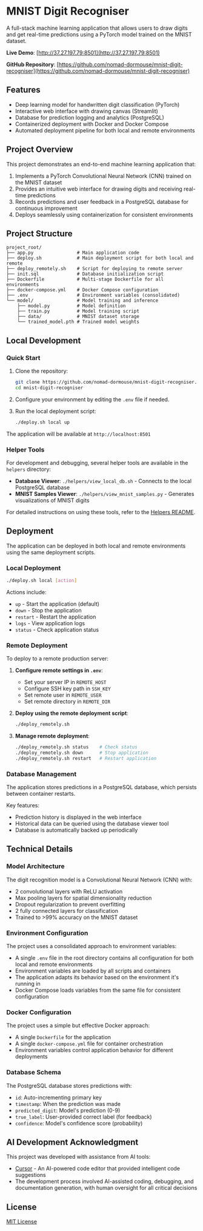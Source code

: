 # MNIST Digit Recogniser

A full-stack machine learning application that allows users to draw digits and get real-time predictions using a PyTorch model trained on the MNIST dataset.

**Live Demo**: [http://37.27.197.79:8501](http://37.27.197.79:8501)

**GitHub Repository**: [https://github.com/nomad-dormouse/mnist-digit-recogniser](https://github.com/nomad-dormouse/mnist-digit-recogniser)

## Features

- Deep learning model for handwritten digit classification (PyTorch)
- Interactive web interface with drawing canvas (Streamlit)
- Database for prediction logging and analytics (PostgreSQL)
- Containerized deployment with Docker and Docker Compose
- Automated deployment pipeline for both local and remote environments

## Project Overview

This project demonstrates an end-to-end machine learning application that:

1. Implements a PyTorch Convolutional Neural Network (CNN) trained on the MNIST dataset
2. Provides an intuitive web interface for drawing digits and receiving real-time predictions
3. Records predictions and user feedback in a PostgreSQL database for continuous improvement
4. Deploys seamlessly using containerization for consistent environments

## Project Structure

```
project_root/
├── app.py                # Main application code
├── deploy.sh             # Main deployment script for both local and remote
├── deploy_remotely.sh    # Script for deploying to remote server
├── init.sql              # Database initialization script
├── Dockerfile            # Multi-stage Dockerfile for all environments
├── docker-compose.yml    # Docker Compose configuration
├── .env                  # Environment variables (consolidated)
└── model/                # Model training and inference
    ├── model.py          # Model definition
    ├── train.py          # Model training script
    ├── data/             # MNIST dataset storage
    └── trained_model.pth # Trained model weights
```

## Local Development

### Quick Start

1. Clone the repository:
   ```bash
   git clone https://github.com/nomad-dormouse/mnist-digit-recogniser.git
   cd mnist-digit-recogniser
   ```

2. Configure your environment by editing the `.env` file if needed.

3. Run the local deployment script:
   ```bash
   ./deploy.sh local up
   ```

The application will be available at `http://localhost:8501`

### Helper Tools

For development and debugging, several helper tools are available in the `helpers` directory:

- **Database Viewer**: `./helpers/view_local_db.sh` - Connects to the local PostgreSQL database
- **MNIST Samples Viewer**: `./helpers/view_mnist_samples.py` - Generates visualizations of MNIST digits

For detailed instructions on using these tools, refer to the [Helpers README](helpers/README.md).

## Deployment

The application can be deployed in both local and remote environments using the same deployment scripts.

### Local Deployment

```bash
./deploy.sh local [action]
```

Actions include:
- `up` - Start the application (default)
- `down` - Stop the application
- `restart` - Restart the application
- `logs` - View application logs
- `status` - Check application status

### Remote Deployment

To deploy to a remote production server:

1. **Configure remote settings in `.env`**:
   - Set your server IP in `REMOTE_HOST`
   - Configure SSH key path in `SSH_KEY` 
   - Set remote user in `REMOTE_USER`
   - Set remote directory in `REMOTE_DIR`

2. **Deploy using the remote deployment script**:
   ```bash
   ./deploy_remotely.sh
   ```

3. **Manage remote deployment**:
   ```bash
   ./deploy_remotely.sh status    # Check status
   ./deploy_remotely.sh down      # Stop application
   ./deploy_remotely.sh restart   # Restart application
   ```

### Database Management

The application stores predictions in a PostgreSQL database, which persists between container restarts.

Key features:
- Prediction history is displayed in the web interface
- Historical data can be queried using the database viewer tool
- Database is automatically backed up periodically

## Technical Details

### Model Architecture

The digit recognition model is a Convolutional Neural Network (CNN) with:
- 2 convolutional layers with ReLU activation
- Max pooling layers for spatial dimensionality reduction
- Dropout regularization to prevent overfitting
- 2 fully connected layers for classification
- Trained to >99% accuracy on the MNIST dataset

### Environment Configuration

The project uses a consolidated approach to environment variables:
- A single `.env` file in the root directory contains all configuration for both local and remote environments
- Environment variables are loaded by all scripts and containers
- The application adapts its behavior based on the environment it's running in
- Docker Compose loads variables from the same file for consistent configuration

### Docker Configuration

The project uses a simple but effective Docker approach:
- A single `Dockerfile` for the application
- A single `docker-compose.yml` file for container orchestration
- Environment variables control application behavior for different deployments

### Database Schema

The PostgreSQL database stores predictions with:
- `id`: Auto-incrementing primary key
- `timestamp`: When the prediction was made
- `predicted_digit`: Model's prediction (0-9)
- `true_label`: User-provided correct label (for feedback)
- `confidence`: Model's confidence score (probability)

## AI Development Acknowledgment

This project was developed with assistance from AI tools:
- [Cursor](https://cursor.sh/) - An AI-powered code editor that provided intelligent code suggestions
- The development process involved AI-assisted coding, debugging, and documentation generation, with human oversight for all critical decisions

## License

[MIT License](LICENSE) 

